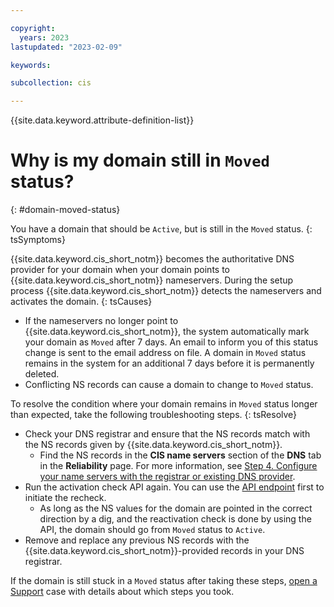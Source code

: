 ```yaml
---

copyright:
  years: 2023
lastupdated: "2023-02-09"

keywords:

subcollection: cis

---
```


{{site.data.keyword.attribute-definition-list}}

# Why is my domain still in `Moved` status?
{: #domain-moved-status}

You have a domain that should be `Active`, but is still in the `Moved` status.
{: tsSymptoms}

{{site.data.keyword.cis_short_notm}} becomes the authoritative DNS provider for your domain when your domain points to {{site.data.keyword.cis_short_notm}} nameservers. During the setup process {{site.data.keyword.cis_short_notm}} detects the nameservers and activates the domain.
{: tsCauses}

- If the nameservers no longer point to {{site.data.keyword.cis_short_notm}}, the system automatically mark your domain as `Moved` after 7 days. An email to inform you of this status change is sent to the email address on file. A domain in `Moved` status remains in the system for an additional 7 days before it is permanently deleted.
- Conflicting NS records can cause a domain to change to `Moved` status.

To resolve the condition where your domain remains in `Moved` status longer than expected, take the following troubleshooting steps.
{: tsResolve}

- Check your DNS registrar and ensure that the NS records match with the NS records given by {{site.data.keyword.cis_short_notm}}. 
    - Find the NS records in the **CIS name servers** section of the **DNS** tab in the **Reliability** page. For more information, see [Step 4. Configure your name servers with the registrar or existing DNS provider](/docs/cis?topic=cis-getting-started#configure-your-name-servers-with-the-registrar-or-existing-dns-provider).
- Run the activation check API again. You can use the [API endpoint](/apidocs/cis#zone-activation-check) first to initiate the recheck. 
    - As long as the NS values for the domain are pointed in the correct direction by a dig, and the reactivation check is done by using the API, the domain should go from `Moved` status to `Active`.
- Remove and replace any previous NS records with the {{site.data.keyword.cis_short_notm}}-provided records in your DNS registrar.

If the domain is still stuck in a `Moved` status after taking these steps, [open a Support](/docs/cis?topic=cis-gettinghelp) case with details about which steps you took.
